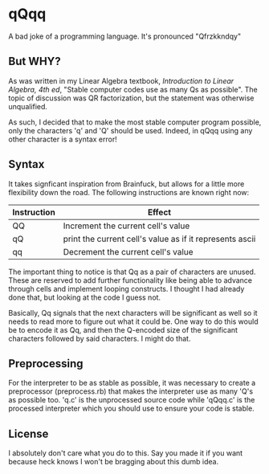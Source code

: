 qQqq
====

A bad joke of a programming language. It's pronounced "Qfrzkkndqy"

## But WHY?

As was written in my Linear Algebra textbook, *Introduction to Linear Algebra,
4th ed*, "Stable computer codes use as many Qs as possible". The topic of
discussion was QR factorization, but the statement was otherwise unqualified.

As such, I decided that to make the most stable computer program possible, only
the characters 'q' and 'Q' should be used. Indeed, in qQqq using any other
character is a syntax error!

## Syntax

It takes signficant inspiration from Brainfuck, but allows for a little more
flexibility down the road. The following instructions are known right now:

| Instruction | Effect |
| ----------- | ------ |
| QQ          | Increment the current cell's value |
| qQ          | print the current cell's value as if it represents ascii |
| qq          | Decrement the current cell's value |

The important thing to notice is that Qq as a pair of characters are unused.
These are reserved to add further functionality like being able to advance
through cells and implement looping constructs. I thought I had already done
that, but looking at the code I guess not.

Basically, Qq signals that the next characters will be significant as well so it
needs to read more to figure out what it could be. One way to do this would be
to encode it as Qq, and then the Q-encoded size of the significant characters
followed by said characters. I might do that.

## Preprocessing

For the interpreter to be as stable as possible, it was necessary to create a
preprocessor (preprocess.rb) that makes the interpreter use as many 'Q's as
possible too. 'q.c' is the unprocessed source code while 'qQqq.c' is the
processed interpreter which you should use to ensure your code is stable.


## License

I absolutely don't care what you do to this. Say you made it if you want because
heck knows I won't be bragging about this dumb idea.
